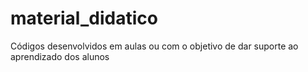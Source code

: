 # material_didatico
Códigos desenvolvidos em aulas ou com o objetivo de dar suporte ao aprendizado dos alunos
